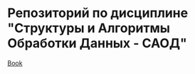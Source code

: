 # Репозиторий по дисциплине "Структуры и Алгоритмы Обработки Данных - САОД"
  
[Book](https://disk.yandex.ru/i/pwgNsUgVzKyo9g)

